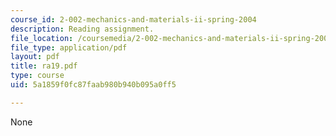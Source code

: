 ```yaml
---
course_id: 2-002-mechanics-and-materials-ii-spring-2004
description: Reading assignment.
file_location: /coursemedia/2-002-mechanics-and-materials-ii-spring-2004/5a1859f0fc87faab980b940b095a0ff5_ra19.pdf
file_type: application/pdf
layout: pdf
title: ra19.pdf
type: course
uid: 5a1859f0fc87faab980b940b095a0ff5

---
```

None
